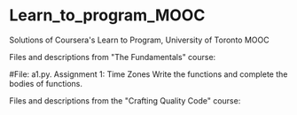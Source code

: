 # Learn_to_program_MOOC
Solutions of Coursera's Learn to Program, University of Toronto MOOC

Files and descriptions from "The Fundamentals" course:

#File: a1.py. 
Assignment 1: Time Zones
Write the functions and complete the bodies of functions.

Files and descriptions from the "Crafting Quality Code" course:
